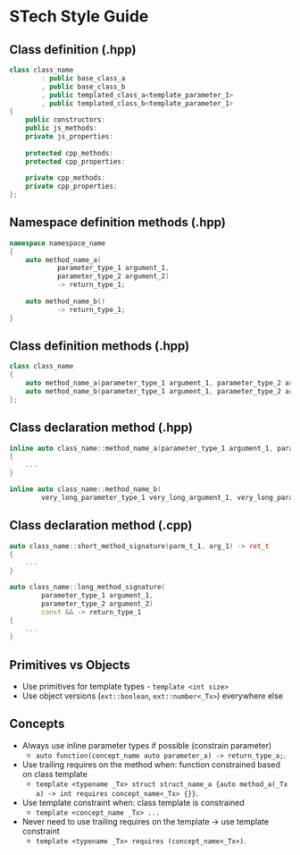 # STech Style Guide

## Class definition (.hpp)
```C++
class class_name
        : public base_class_a
        , public base_class_b
        , public templated_class_a<template_parameter_1>
        , public templated_class_b<template_parameter_1>
{
    public constructors:
    public js_methods:
    private js_properties:
    
    protected cpp_methods:
    protected cpp_properties:
    
    private cpp_methods:
    private cpp_properties:
};
```

## Namespace definition methods (.hpp)
```C++
namespace namespace_name
{
    auto method_name_a(
            parameter_type_1 argument_1,
            parameter_type_2 argument_2)
            -> return_type_1;
    
    auto method_name_b()
            -> return_type_1;
}
```


## Class definition methods (.hpp)
```C++
class class_name
{
    auto method_name_a(parameter_type_1 argument_1, parameter_type_2 argument_2) const -> return_type_1;
    auto method_name_b(parameter_type_1 argument_1, parameter_type_2 argument_2) const -> return_type_2;
};
```

## Class declaration method (.hpp)
```C++
inline auto class_name::method_name_a(parameter_type_1 argument_1, parameter_type_2 argument_2) -> return_type_1
{
    ...
}

inline auto class_name::method_name_b(
        very_long_parameter_type_1 very_long_argument_1, very_long_parameter_type_2 very_long_argument_2) -> very_long_return_type
```

## Class declaration method (.cpp)
```C++
auto class_name::short_method_signature(parm_t_1, arg_1) -> ret_t
{
    ...
}

auto class_name::long_method_signature(
        parameter_type_1 argument_1,
        parameter_type_2 argument_2)
        const && -> return_type_1
{
    ...
}
```

## Primitives vs Objects
 - Use primitives for template types - `template <int size>`
 - Use object versions (`ext::boolean`, `ext::number<_Tx>`) everywhere else


## Concepts
 - Always use inline parameter types if possible (constrain parameter)
   - `auto function(concept_name auto parameter_a) -> return_type_a;`.
 - Use trailing requires on the method when: function constrained based on class template
   - `template <typename _Tx> struct struct_name_a {auto method_a(_Tx a) -> int requires concept_name<_Tx> {}}`.
 - Use template constraint when: class template is constrained
   - `template <concept_name _Tx> ...`
 - Never need to use trailing requires on the template -> use template constraint
   - `template <typename _Tx> requires (concept_name<_Tx>)`.
